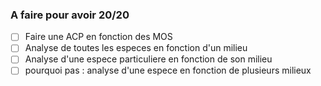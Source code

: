 ### A faire pour avoir 20/20

- [ ] Faire une ACP en fonction des MOS
- [ ] Analyse de toutes les especes en fonction d'un milieu
- [ ] Analyse d'une espece particuliere en fonction de son milieu
- [ ] pourquoi pas : analyse d'une espece en fonction de plusieurs milieux
